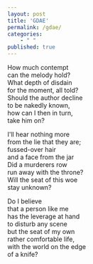 ```yaml
---
layout: post
title: 'GDAE'
permalink: /gdae/
categories: 
    - " "
published: true
---
```


How much contempt  
can the melody hold?  
What depth of disdain  
for the moment, all told?   
Should the author decline  
to be nakedly known,  
how can I then in turn,   
take him on?  
  
I'll hear nothing more  
from the lie that they are;  
fussed-over hair  
and a face from the jar  
Did a murderers row  
run away with the throne?  
Will the seat of this woe   
stay unknown?   
  
Do I believe  
that a person like me  
has the leverage at hand  
to disturb any scene  
but the seat of my own  
rather comfortable life,  
with the world on the edge  
of a knife?  

